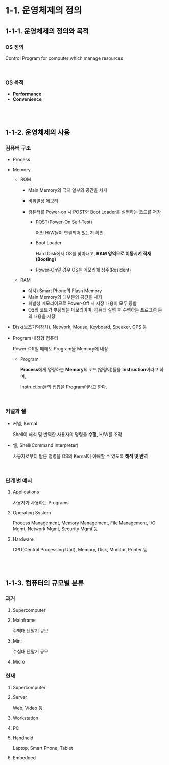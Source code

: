 # 1-1. 운영체제의 정의

## 1-1-1. 운영체제의 정의와 목적

### OS 정의

Control Program for computer which manage resources

<br>

### OS 목적

- **Performance**
- **Convenience**

<br>

<br>

## 1-1-2. 운영체제의 사용

### 컴퓨터 구조

- Process

- Memory

  - ROM

    - Main Memory의 극히 일부의 공간을 차지

    - 비휘발성 메모리

    - 컴퓨터를 Power-on 시 POST와 Boot Loader를 실행하는 코드를 저장

      - POST(Power-On Self-Test)

        어떤 H/W들이 연결되어 있는지 확인

      - Boot Loader

        Hard Disk에서 OS를 찾아내고, **RAM 영역으로 이동시켜 적재(Booting)**

      - Power-On일 경우 OS는 메모리에 상주(Resident)

  - RAM

    - 예시) Smart Phone의 Flash Memory
    - Main Memory의 대부분의 공간을 차지
    - 휘발성 메모리이므로 Power-Off 시 저장 내용이 모두 증발
    - OS의 코드가 부팅되는 메모리이며, 컴퓨터 실행 후 수행하는 프로그램 등의 내용을 저장

- Disk(보조기억장치), Network, Mouse, Keyboard, Speaker, GPS 등

- Program 내장형 컴퓨터

  Power-Off일 때에도 Program을 Memory에 내장

  - Program

    **Process**에게 명령하는 **Memory**의 코드(명령어)들을 **Instruction**이라고 하며,

    Instruction들의 집합을 Program이라고 한다.

<br>

### 커널과 쉘

- 커널, Kernal

  Shell이 해석 및 번역한 사용자의 명령을 **수행**, H/W를 조작

- 쉘, Shell(Command Interpreter)

  사용자로부터 받은 명령을 OS의 Kernal이 이해할 수 있도록 **해석 및 번역**

<br>

### 단계 별 예시

1. Applications

   사용자가 사용하는 Programs

2. Operating System

   Process Management, Memory Management, File Management, I/O Mgmt, Network Mgmt, Security Mgmt 등

3. Hardware

   CPU(Central Processing Unit), Memory, Disk, Monitor, Printer 등

<br>

<br>

## 1-1-3. 컴퓨터의 규모별 분류

### 과거

1. Supercomputer

2. Mainframe

   수백대 단말기 규모

3. Mini

   수십대 단말기 규모

4. Micro



### 현재

1. Supercomputer

2. Server

   Web, Video 등

3. Workstation

4. PC

5. Handheld

   Laptop, Smart Phone, Tablet

6. Embedded